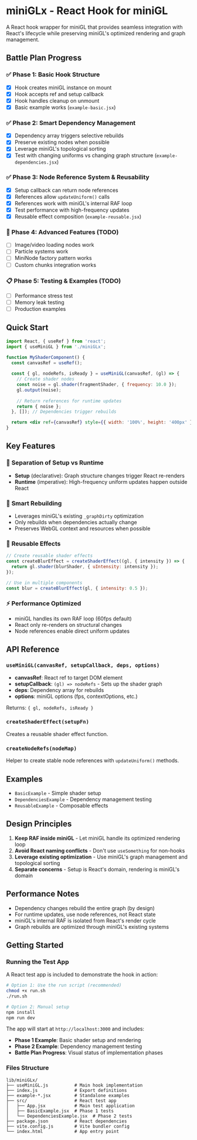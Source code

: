 # miniGLx - React Hook for miniGL

A React hook wrapper for miniGL that provides seamless integration with React's lifecycle while preserving miniGL's optimized rendering and graph management.

## Battle Plan Progress

### ✅ Phase 1: Basic Hook Structure
- [x] Hook creates miniGL instance on mount
- [x] Hook accepts ref and setup callback  
- [x] Hook handles cleanup on unmount
- [x] Basic example works (`example-basic.jsx`)

### ✅ Phase 2: Smart Dependency Management
- [x] Dependency array triggers selective rebuilds
- [x] Preserve existing nodes when possible
- [x] Leverage miniGL's topological sorting
- [x] Test with changing uniforms vs changing graph structure (`example-dependencies.jsx`)

### ✅ Phase 3: Node Reference System & Reusability
- [x] Setup callback can return node references
- [x] References allow `updateUniform()` calls
- [x] References work with miniGL's internal RAF loop
- [x] Test performance with high-frequency updates
- [x] Reusable effect composition (`example-reusable.jsx`)

### 🚧 Phase 4: Advanced Features (TODO)
- [ ] Image/video loading nodes work
- [ ] Particle systems work  
- [ ] MiniNode factory pattern works
- [ ] Custom chunks integration works

### 📋 Phase 5: Testing & Examples (TODO)
- [ ] Performance stress test
- [ ] Memory leak testing
- [ ] Production examples

## Quick Start

```jsx
import React, { useRef } from 'react';
import { useMiniGL } from './miniGLx';

function MyShaderComponent() {
  const canvasRef = useRef();
  
  const { gl, nodeRefs, isReady } = useMiniGL(canvasRef, (gl) => {
    // Create shader nodes
    const noise = gl.shader(fragmentShader, { frequency: 10.0 });
    gl.output(noise);
    
    // Return references for runtime updates
    return { noise };
  }, []); // Dependencies trigger rebuilds

  return <div ref={canvasRef} style={{ width: '100%', height: '400px' }} />;
}
```

## Key Features

### 🎯 **Separation of Setup vs Runtime**
- **Setup** (declarative): Graph structure changes trigger React re-renders
- **Runtime** (imperative): High-frequency uniform updates happen outside React

### 🔄 **Smart Rebuilding**
- Leverages miniGL's existing `_graphDirty` optimization
- Only rebuilds when dependencies actually change
- Preserves WebGL context and resources when possible

### 🧩 **Reusable Effects**
```jsx
// Create reusable shader effects
const createBlurEffect = createShaderEffect((gl, { intensity }) => {
  return gl.shader(blurShader, { uIntensity: intensity });
});

// Use in multiple components
const blur = createBlurEffect(gl, { intensity: 0.5 });
```

### ⚡ **Performance Optimized**
- miniGL handles its own RAF loop (60fps default)
- React only re-renders on structural changes
- Node references enable direct uniform updates

## API Reference

### `useMiniGL(canvasRef, setupCallback, deps, options)`

- **canvasRef**: React ref to target DOM element
- **setupCallback**: `(gl) => nodeRefs` - Sets up the shader graph
- **deps**: Dependency array for rebuilds
- **options**: miniGL options (fps, contextOptions, etc.)

Returns: `{ gl, nodeRefs, isReady }`

### `createShaderEffect(setupFn)`

Creates a reusable shader effect function.

### `createNodeRefs(nodeMap)`

Helper to create stable node references with `updateUniform()` methods.

## Examples

- `BasicExample` - Simple shader setup
- `DependenciesExample` - Dependency management testing
- `ReusableExample` - Composable effects

## Design Principles

1. **Keep RAF inside miniGL** - Let miniGL handle its optimized rendering loop
2. **Avoid React naming conflicts** - Don't use `useSomething` for non-hooks
3. **Leverage existing optimization** - Use miniGL's graph management and topological sorting
4. **Separate concerns** - Setup is React's domain, rendering is miniGL's domain

## Performance Notes

- Dependency changes rebuild the entire graph (by design)
- For runtime updates, use node references, not React state
- miniGL's internal RAF is isolated from React's render cycle
- Graph rebuilds are optimized through miniGL's existing systems

## Getting Started

### Running the Test App

A React test app is included to demonstrate the hook in action:

```bash
# Option 1: Use the run script (recommended)
chmod +x run.sh
./run.sh

# Option 2: Manual setup
npm install
npm run dev
```

The app will start at `http://localhost:3000` and includes:
- **Phase 1 Example**: Basic shader setup and rendering
- **Phase 2 Example**: Dependency management testing
- **Battle Plan Progress**: Visual status of implementation phases

### Files Structure

```
lib/miniGLx/
├── useMiniGL.js          # Main hook implementation
├── index.js              # Export definitions
├── example-*.jsx         # Standalone examples
├── src/                  # React test app
│   ├── App.jsx           # Main test application
│   ├── BasicExample.jsx  # Phase 1 tests
│   └── DependenciesExample.jsx  # Phase 2 tests
├── package.json          # React dependencies
├── vite.config.js        # Vite bundler config
└── index.html            # App entry point
``` 